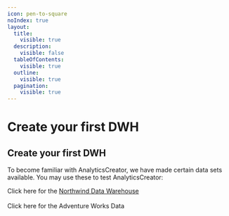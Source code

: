 ```yaml
---
icon: pen-to-square
noIndex: true
layout:
  title:
    visible: true
  description:
    visible: false
  tableOfContents:
    visible: true
  outline:
    visible: true
  pagination:
    visible: true
---
```


# Create your first DWH

## Create your first DWH

To become familiar with AnalyticsCreator, we have made certain data sets available. You may use these to test AnalyticsCreator:

Click here for the [Northwind Data Warehouse](markdown.md)\
\
Click here for the Adventure Works Data

